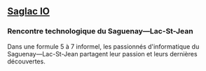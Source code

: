 ## [Saglac IO](https://saglac.io/)

### Rencontre technologique du Saguenay—Lac-St-Jean

Dans une formule 5 à 7 informel, les passionnés d'informatique du Saguenay—Lac-St-Jean partagent leur passion et leurs dernières découvertes.

